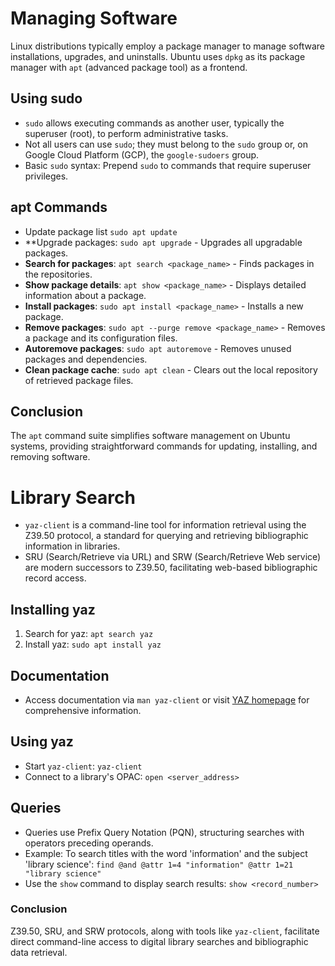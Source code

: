 # Managing Software

Linux distributions typically employ a package manager to manage software installations, upgrades, and uninstalls. Ubuntu uses `dpkg` as its package manager with `apt` (advanced package tool) as a frontend.

## Using sudo

- `sudo` allows executing commands as another user, typically the superuser (root), to perform administrative tasks.
- Not all users can use `sudo`; they must belong to the `sudo` group or, on Google Cloud Platform (GCP), the `google-sudoers` group.
- Basic `sudo` syntax: Prepend `sudo` to commands that require superuser privileges.

## apt Commands

- Update package list `sudo apt update`
- **Upgrade packages: `sudo apt upgrade` - Upgrades all upgradable packages.
- **Search for packages**: `apt search <package_name>` - Finds packages in the repositories.
- **Show package details**: `apt show <package_name>` - Displays detailed information about a package.
- **Install packages**: `sudo apt install <package_name>` - Installs a new package.
- **Remove packages**: `sudo apt --purge remove <package_name>` - Removes a package and its configuration files.
- **Autoremove packages**: `sudo apt autoremove` - Removes unused packages and dependencies.
- **Clean package cache**: `sudo apt clean` - Clears out the local repository of retrieved package files.

## Conclusion

The `apt` command suite simplifies software management on Ubuntu systems, providing straightforward commands for updating, installing, and removing software.

# Library Search

- `yaz-client` is a command-line tool for information retrieval using the Z39.50 protocol, a standard for querying and retrieving bibliographic information in libraries.
- SRU (Search/Retrieve via URL) and SRW (Search/Retrieve Web service) are modern successors to Z39.50, facilitating web-based bibliographic record access.

## Installing yaz

1. Search for yaz: `apt search yaz`
2. Install yaz: `sudo apt install yaz`

## Documentation

- Access documentation via `man yaz-client` or visit [YAZ homepage](https://www.indexdata.com/resources/software/yaz/) for comprehensive information.

## Using yaz

- Start `yaz-client`: `yaz-client`
- Connect to a library's OPAC: `open <server_address>`

## Queries

- Queries use Prefix Query Notation (PQN), structuring searches with operators preceding operands.
- Example: To search titles with the word 'information' and the subject 'library science': `find @and @attr 1=4 "information" @attr 1=21 "library science"`
- Use the `show` command to display search results: `show <record_number>`

### Conclusion

Z39.50, SRU, and SRW protocols, along with tools like `yaz-client`, facilitate direct command-line access to digital library searches and bibliographic data retrieval.

